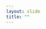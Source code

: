 ```yaml
---
layout: slide
title: ""
---
```


<section data-background-image="assets/images/Slide43.png" data-background-size="70%" data-background-position="center"/>